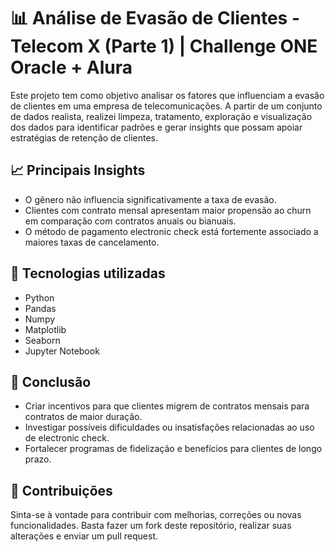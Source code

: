 # 📊 Análise de Evasão de Clientes - Telecom X (Parte 1) | Challenge ONE Oracle + Alura

Este projeto tem como objetivo analisar os fatores que influenciam a evasão de clientes em uma empresa de telecomunicações. A partir de um conjunto de dados realista, realizei limpeza, tratamento, exploração e visualização dos dados para identificar padrões e gerar insights que possam apoiar estratégias de retenção de clientes.

## 📈 Principais Insights

- O gênero não influencia significativamente a taxa de evasão.
- Clientes com contrato mensal apresentam maior propensão ao churn em comparação com contratos anuais ou bianuais.
- O método de pagamento electronic check está fortemente associado a maiores taxas de cancelamento.

## 🧰 Tecnologias utilizadas

- Python
- Pandas
- Numpy
- Matplotlib
- Seaborn
- Jupyter Notebook

## 📌 Conclusão

- Criar incentivos para que clientes migrem de contratos mensais para contratos de maior duração.
- Investigar possíveis dificuldades ou insatisfações relacionadas ao uso de electronic check.
- Fortalecer programas de fidelização e benefícios para clientes de longo prazo.

## 💬 Contribuições

Sinta-se à vontade para contribuir com melhorias, correções ou novas funcionalidades. Basta fazer um fork deste repositório, realizar suas alterações e enviar um pull request.

